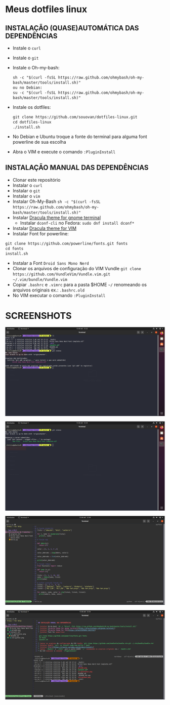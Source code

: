 # Meus dotfiles linux

## INSTALAÇÃO (QUASE)AUTOMÁTICA DAS DEPENDÊNCIAS

* Instale o `curl`
* Instale o `git`
* Instale o Oh-my-bash:
  ```
  sh -c "$(curl -fsSL https://raw.github.com/ohmybash/oh-my-bash/master/tools/install.sh)"
  ou no Debian: 
  su -c "$(curl -fsSL https://raw.github.com/ohmybash/oh-my-bash/master/tools/install.sh)"
  ```

* Instale os dotfiles:

  ``` 
  git clone https://github.com/souovan/dotfiles-linux.git
  cd dotfiles-linux
  ./install.sh
  ```

* No Debian e Ubuntu troque a fonte do terminal para alguma font powerline de sua escolha
* Abra o VIM e execute o comando `:PluginInstall`

## INSTALAÇÃO MANUAL DAS DEPENDÊNCIAS

* Clonar este repositório
* Instalar o `curl`
* Instalar o `git`
* Instalar o `vim`
* Instalar Oh-My-Bash `sh -c "$(curl -fsSL https://raw.github.com/ohmybash/oh-my-bash/master/tools/install.sh)"`
* Instalar [Dracula theme for gnome terminal](https://draculatheme.com/gnome-terminal/)
  * Instalar `dconf-cli` no Fedora: `sudo dnf install dconf*`
* Instalar [Dracula theme for VIM](https://draculatheme.com/vim/)
* Instalar Font for powerline:
 ```
 git clone https://github.com/powerline/fonts.git fonts
 cd fonts
 install.sh
 ```
* Instalar a Font `Droid Sans Mono Nerd`
* Clonar os arquivos de configuração do VIM Vundle `git clone https://github.com/VundleVim/Vundle.vim.git ~/.vim/bundle/Vundle.vim`
* Copiar `.bashrc` e `.vimrc` para a pasta $HOME `~/` renomeando os arquivos originais ex.: `.bashrc.old`
* No VIM executar o comando `:PluginInstall`

# SCREENSHOTS

![](./imgs/ll-gitstatus.png)

![](./imgs/gitadd.png)

![](./imgs/vim-python-nerdtree.png)

![](./imgs/vim-readme-nerdtree.png)
